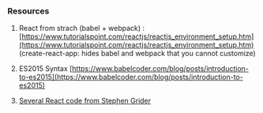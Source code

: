 ### Resources

1. React from strach (babel + webpack) : 
[https://www.tutorialspoint.com/reactjs/reactjs_environment_setup.htm](https://www.tutorialspoint.com/reactjs/reactjs_environment_setup.htm) 
(create-react-app: hides babel and webpack that you cannot customize)

2. ES2015 Syntax
[https://www.babelcoder.com/blog/posts/introduction-to-es2015](https://www.babelcoder.com/blog/posts/introduction-to-es2015)

3. [Several React code from Stephen Grider](https://github.com/StephenGrider)